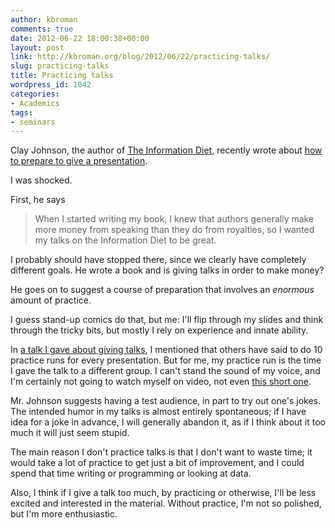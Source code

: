 ```yaml
---
author: kbroman
comments: true
date: 2012-06-22 18:00:38+00:00
layout: post
link: http://kbroman.org/blog/2012/06/22/practicing-talks/
slug: practicing-talks
title: Practicing talks
wordpress_id: 1042
categories:
- Academics
tags:
- seminars
---
```


Clay Johnson, the author of [The Information Diet](http://www.amazon.com/gp/product/1449304680), recently wrote about [how to prepare to give a presentation](http://lifehacker.com/5920033/how-to-prep-for-a-presentation).

I was shocked.

First, he says


<blockquote>When I started writing my book, I knew that authors generally make more money from speaking than they do from royalties, so I wanted my talks on the Information Diet to be great.</blockquote>



I probably should have stopped there, since we clearly have completely different goals.  He wrote a book and is giving talks in order to make money?

He goes on to suggest a course of preparation that involves an _enormous_ amount of practice.

I guess stand-up comics do that, but me: I'll flip through my slides and think through the tricky bits, but mostly I rely on experience and innate ability.

In [a talk I gave about giving talks](http://www.biostat.wisc.edu/~kbroman/presentations/giving_talks.pdf), I mentioned that others have said to do 10 practice runs for every presentation.  But for me, my practice run is the time I gave the talk to a different group.  I can't stand the sound of my voice, and I'm certainly not going to watch myself on video, not even [this short one](http://tinyurl.com/7ulrh6z).

Mr. Johnson suggests having a test audience, in part to try out one's jokes.  The intended humor in my talks is almost entirely spontaneous; if I have idea for a joke in advance, I will generally abandon it, as if I think about it too much it will just seem stupid.

The main reason I don't practice talks is that I don't want to waste time; it would take a lot of practice to get just a bit of improvement, and I could spend that time writing or programming or looking at data.

Also, I think if I give a talk too much, by practicing or otherwise, I'll be less excited and interested in the material.  Without practice, I'm not so polished, but I'm more enthusiastic.
